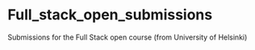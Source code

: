# Full_stack_open_submissions
Submissions for the Full Stack open course (from University of Helsinki)
